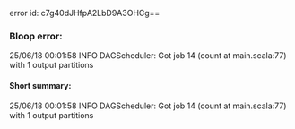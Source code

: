 error id: c7g40dJHfpA2LbD9A3OHCg==
### Bloop error:

25/06/18 00:01:58 INFO DAGScheduler: Got job 14 (count at main.scala:77) with 1 output partitions
#### Short summary: 

25/06/18 00:01:58 INFO DAGScheduler: Got job 14 (count at main.scala:77) with 1 output partitions